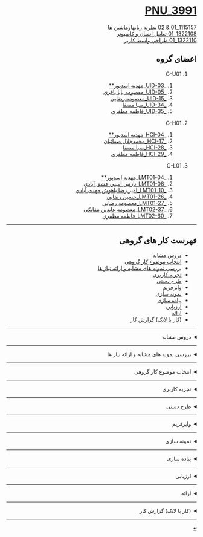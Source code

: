 <div dir="rtl">
 
<a name="TOC"></a> 
# [PNU_3991](https://github.com/AliRazavi-edu/PNU_3991#TOC)

[1115157_01 & 02 نظريه زبانهاوماشين ها ](https://github.com/mim-asadpour/PNU_3991_AR/tree/main/Theory-of-Languages-and-Machines)
<br>
[1322108_01 تعامل انسان و كامپيوتر ](https://github.com/mim-asadpour/PNU_3991_AR/tree/main/HumanComputerInteraction)
<br>
[1322110_01 طراحي واسط كاربر ](https://github.com/mim-asadpour/PNU_3991_AR/tree/main/UserInterfaceDesgin)


## اعضای گروه


1. G-U01
    1. [_UID-03_مهديه اسدپور**](https://github.com/AliRazavi-edu/PNU_3991/tree/master/_BSc/UserInterfaceDesgin/03_%D9%85%D9%87%D8%AF%D9%8A%D9%87%20%D8%A7%D8%B3%D8%AF%D9%BE%D9%88%D8%B1)    
    1. [_UID-05_معصومه بابا باقري](https://github.com/AliRazavi-edu/PNU_3991/tree/master/_BSc/UserInterfaceDesgin/05_%D9%85%D8%B9%D8%B5%D9%88%D9%85%D9%87%20%D8%A8%D8%A7%D8%A8%D8%A7%20%D8%A8%D8%A7%D9%82%D8%B1%D9%8A)    
    1. [_UID-15_معصومه رضايي](https://github.com/AliRazavi-edu/PNU_3991/tree/master/_BSc/UserInterfaceDesgin/15_%D9%85%D8%B9%D8%B5%D9%88%D9%85%D9%87%20%D8%B1%D8%B6%D8%A7%D9%8A%D9%8A)    
    1. [_UID-34_صبا مصفا](https://github.com/AliRazavi-edu/PNU_3991/tree/master/_BSc/UserInterfaceDesgin/34_%D8%B5%D8%A8%D8%A7%20%D9%85%D8%B5%D9%81%D8%A7)    
    1. [_UID-35_فاطمه مظفري](https://github.com/AliRazavi-edu/PNU_3991/tree/master/_BSc/UserInterfaceDesgin/35_%D9%81%D8%A7%D8%B7%D9%85%D9%87%20%D9%85%D8%B8%D9%81%D8%B1%D9%8A)    
    
1. G-H01
    1. [_HCI-04_مهديه اسدپور**](https://github.com/AliRazavi-edu/PNU_3991/tree/master/_BSc/HumanComputerInteraction/04_%D9%85%D9%87%D8%AF%D9%8A%D9%87%20%D8%A7%D8%B3%D8%AF%D9%BE%D9%88%D8%B1)
    1. [_HCI-17_محمدجلال صفائيان](https://github.com/AliRazavi-edu/PNU_3991/tree/master/_BSc/HumanComputerInteraction/17_%D9%85%D8%AD%D9%85%D8%AF%D8%AC%D9%84%D8%A7%D9%84%20%D8%B5%D9%81%D8%A7%D8%A6%D9%8A%D8%A7%D9%86)
    1. [_HCI-28_صبا مصفا](https://github.com/AliRazavi-edu/PNU_3991/tree/master/_BSc/HumanComputerInteraction/28_%D8%B5%D8%A8%D8%A7%20%D9%85%D8%B5%D9%81%D8%A7)    
    1. [_HCI-29_فاطمه مظفري](https://github.com/AliRazavi-edu/PNU_3991/tree/master/_BSc/HumanComputerInteraction/29_%D9%81%D8%A7%D8%B7%D9%85%D9%87%20%D9%85%D8%B8%D9%81%D8%B1%D9%8A)
   
1. G-L01
    1. [_LMT01-04_مهديه اسدپور**](https://github.com/AliRazavi-edu/PNU_3991/tree/master/_BSc/Theory-of-Languages-and-Machines/_1115157_01/04_%D9%85%D9%87%D8%AF%D9%8A%D9%87%20%D8%A7%D8%B3%D8%AF%D9%BE%D9%88%D8%B1)    
    1. [_LMT01-08_نازنين اميني عشق آبادي](https://github.com/AliRazavi-edu/PNU_3991/tree/master/_BSc/Theory-of-Languages-and-Machines/_1115157_01/08_%D9%86%D8%A7%D8%B2%D9%86%D9%8A%D9%86%20%D8%A7%D9%85%D9%8A%D9%86%D9%8A%20%D8%B9%D8%B4%D9%82%20%D8%A7%D8%A8%D8%A7%D8%AF%D9%8A)  
     1. [_LMT01-10_امیر رضا باهوش مهدی آبادي](https://github.com/AliRazavi-edu/PNU_3991/tree/master/_BSc/Theory-of-Languages-and-Machines/_1115157_01/10_%D8%A7%D9%85%D9%8A%D8%B1%D8%B1%D8%B6%D8%A7%20%D8%A8%D8%A7%D9%87%D9%88%D8%B4%20%D9%85%D9%87%D8%AF%D9%8A%20%D8%A2%D8%A8%D8%A7%D8%AF%D9%8A) 
     1. [_LMT01-26_حسین رضايي](https://github.com/AliRazavi-edu/PNU_3991/tree/master/_BSc/Theory-of-Languages-and-Machines/_1115157_01/26_%D8%AD%D8%B3%D9%8A%D9%86%20%D8%B1%D8%B6%D8%A7%D8%A6%D9%8A)    
    1. [_LMT01-27_معصومه رضايي](https://github.com/AliRazavi-edu/PNU_3991/tree/master/_BSc/Theory-of-Languages-and-Machines/_1115157_01/27_%D9%85%D8%B9%D8%B5%D9%88%D9%85%D9%87%20%D8%B1%D8%B6%D8%A7%D9%8A%D9%8A)    
    1. [_LMT02-37_معصومه عابدين مقانکی](https://github.com/AliRazavi-edu/PNU_3991/tree/master/_BSc/Theory-of-Languages-and-Machines/_1115157_02/37_%D9%85%D8%B9%D8%B5%D9%88%D9%85%D9%87%20%D8%B9%D8%A7%D8%A8%D8%AF%D9%8A%D9%86%20%D9%85%D9%82%D8%A7%D9%86%D9%83%D9%8A)    
    1. [_LMT02-60_فاطمه مظفري](https://github.com/AliRazavi-edu/PNU_3991/tree/master/_BSc/Theory-of-Languages-and-Machines/_1115157_02/60_%D9%81%D8%A7%D8%B7%D9%85%D9%87%20%D9%85%D8%B8%D9%81%D8%B1%D9%8A)    

--------------
##  فهرست کار های گروهی
- [دروس مشابه](#RelatedCourses)
- [انتخاب موضوع کار گروهی](#RelatedTopic)
- [بررسی نمونه های مشابه و ارائه نیاز ها  ](#RelatedNeedsanalysis)
- [تجربه کاربری](#RelatedUserexperience)
- [طرح دستی](#RelatedManualdesine)
- [وایرفریم](#RelatedWireframe)
- [نمونه سازی](#RelatedSampling)
- [پیاده سازی](#RelatedImplementation)
- [ارزیابی](#RelatedAssessment)
- [ارائه](#RelatedPresentation)
- [(کار با لاتک) گزارش کار](#RelatedLatex)


------------------
 <a name="RelatedCourses"></a>
 <details>
    <summary>دروس مشابه</summary> 
  
> ## دروس مشابه
- [ دانشگاه ستندفورد کالیفرنیا مشابه درس نظریه زبان ها و ماشین ها](https://online.stanford.edu/courses/soe-ycsautomata-automata-theory)
- [دانشگاه سَن دیگو کالیفرنیا مشابه درس طراحی تعامل انسان و کامپیوتر](https://www.coursera.org/specializations/interaction-design)
- [دانشگاه مینه سوتا مشابه درس طراحی واسط کاربر](https://www.coursera.org/specializations/user-interface-design)


[<kbd>↩</kbd>](#TOC)
</details>

------------------
 <a name="RelatedNeedsanalysis"></a>
 <details>
    <summary>بررسی نمونه های مشابه و ارائه نیاز ها </summary> 
  
> ## بررسی نمونه های مشابه و ارائه نیاز ها 
- [ بررسی چند رزومه ساز ](others.pdf)
- [ ارائه نیاز ها ](needs.pdf)



[<kbd>↩</kbd>](#TOC)
</details>

-----------------
<a name="RelatedTopic"></a>
<details>
  <summary>انتخاب موضوع کار گروهی</summary>
  
> ## انتخاب موضوع کار گروهی
- [ساخت یک رزومه ساز ](https://www.indeed.com/career-advice/resumes-cover-letters/what-is-a-cv)
  
[<kbd>↩</kbd>](#TOC)
</details>

----------------
<a name="RelatedUserexperience"></a>
<details>
    <summary>تجربه کاربری</summary>
  
 > ## تجربه کاربری
 - [دانلود pdf](userexperience.pdf)
 
[<kbd>↩</kbd>](#TOC)
</details>

---------------
<a name="RelatedManualdesine"></a>
<details>
    <summary>طرح دستی</summary>
  
 > ## طرح دستی
 - [طرح دستی اولیه](Manualdesine1.pdf)
 - [طرح دستی اصلاح شده]()
  
[<kbd>↩</kbd>](#TOC)
</details>

---------------
<a name="RelatedWireframe"></a>
<details>
    <summary>وایرفریم</summary>
  
 > ## وایرفریم
 - []()
  
[<kbd>↩</kbd>](#TOC)
</details>

---------------
<a name="RelatedManualdesine"></a>
<details>
    <summary>نمونه سازی</summary>
  
 > ## نمونه سازی
 - []()
  
[<kbd>↩</kbd>](#TOC)
</details>

---------------
<a name="RelatedImplementation"></a>
<details>
    <summary>پیاده سازی</summary>
  
 > ## پیاده سازی
 - [پیاده سازی اولیه و ابتدایی](https://github.com/mim-asadpour/resume-generator)
 
  - [پیاده سازی نهایی و اصلاح شده (به زودی )]()
  
  
[<kbd>↩</kbd>](#TOC)
</details>

---------------
<a name="RelatedAssessment"></a>
<details>
    <summary>ارزیابی</summary>
  
 > ## ارزیابی
 - []()
  
[<kbd>↩</kbd>](#TOC)
</details>

---------------
<a name="RelatedPresentation"></a>
<details>
    <summary>ارائه</summary>
  
 > ## ارائه
 - []()
  
[<kbd>↩</kbd>](#TOC)
</details>

---------------
<a name="RelatedLatex"></a>
<details>
    <summary>(کار با لاتک) گزارش کار</summary>
  
 > ## (کار با لاتک) گزارش کار
 - [فایل تک](work report.tex)
  
[<kbd>↩</kbd>](#TOC)
</details>

---------------

</details>

[<kbd>↩</kbd>](#TOC)

</div>
